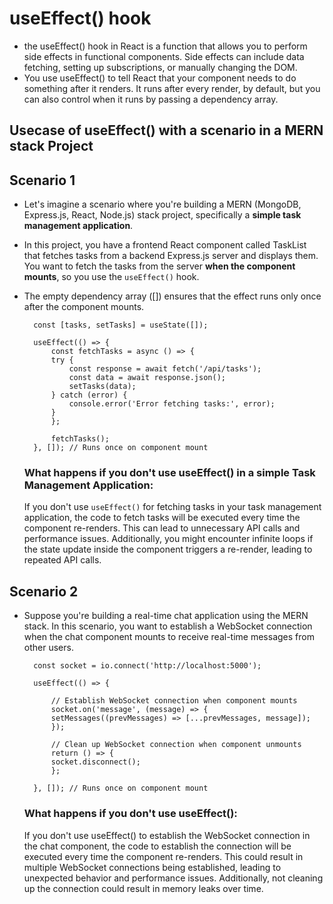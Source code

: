 # useEffect() hook 

- the useEffect() hook in React is a function that allows you to perform side effects in functional components. Side effects can include data fetching, setting up subscriptions, or manually changing the DOM.
- You use useEffect() to tell React that your component needs to do something after it renders. It runs after every render, by default, but you can also control when it runs by passing a dependency array.

## Usecase of useEffect() with a scenario in a MERN stack Project

## Scenario 1
- Let's imagine a scenario where you're building a MERN (MongoDB, Express.js, React, Node.js) stack project, specifically a **simple task management application**.
- In this project, you have a frontend React component called TaskList that fetches tasks from a backend Express.js server and displays them. You want to fetch the tasks from the server **when the component mounts**, so you use the `useEffect()` hook.
- The empty dependency array ([]) ensures that the effect runs only once after the component mounts.


        const [tasks, setTasks] = useState([]);

        useEffect(() => {
            const fetchTasks = async () => {
            try {
                const response = await fetch('/api/tasks');
                const data = await response.json();
                setTasks(data);
            } catch (error) {
                console.error('Error fetching tasks:', error);
            }
            };

            fetchTasks();
        }, []); // Runs once on component mount


    
    ### **What happens if you don't use useEffect() in a simple Task Management Application**:

    If you don't use `useEffect()` for fetching tasks in your task management application, the code to fetch tasks will be executed every time the component re-renders. This can lead to unnecessary API calls and performance issues. Additionally, you might encounter infinite loops if the state update inside the component triggers a re-render, leading to repeated API calls.


## Scenario 2 
- Suppose you're building a real-time chat application using the MERN stack. In this scenario, you want to establish a WebSocket connection when the chat component mounts to receive real-time messages from other users.


        const socket = io.connect('http://localhost:5000');

        useEffect(() => {

            // Establish WebSocket connection when component mounts
            socket.on('message', (message) => {
            setMessages((prevMessages) => [...prevMessages, message]);
            });

            // Clean up WebSocket connection when component unmounts
            return () => {
            socket.disconnect();
            };

        }, []); // Runs once on component mount



    ### What happens if you don't use useEffect():
    If you don't use useEffect() to establish the WebSocket connection in the chat component, the code to establish the connection will be executed every time the component re-renders. This could result in multiple WebSocket connections being established, leading to unexpected behavior and performance issues. Additionally, not cleaning up the connection could result in memory leaks over time.

